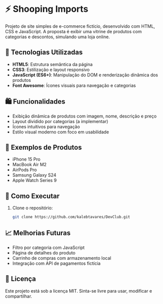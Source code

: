 # ⚡ Shooping Imports

Projeto de site simples de e-commerce fictício, desenvolvido com HTML, CSS e JavaScript. A proposta é exibir uma vitrine de produtos com categorias e descontos, simulando uma loja online.

## 🧰 Tecnologias Utilizadas

- **HTML5**: Estrutura semântica da página
- **CSS3**: Estilização e layout responsivo
- **JavaScript (ES6+)**: Manipulação do DOM e renderização dinâmica dos produtos
- **Font Awesome**: Ícones visuais para navegação e categorias


## 🛍️ Funcionalidades

- Exibição dinâmica de produtos com imagem, nome, descrição e preço
- Layout dividido por categorias (a implementar)
- Ícones intuitivos para navegação
- Estilo visual moderno com foco em usabilidade

## 📸 Exemplos de Produtos

- iPhone 15 Pro
- MacBook Air M2
- AirPods Pro
- Samsung Galaxy S24
- Apple Watch Series 9

## 🚀 Como Executar

1. Clone o repositório:
   ```bash
   git clone https://github.com/kalebtavares/DevClub.git

## 📈 Melhorias Futuras

- Filtro por categoria com JavaScript
- Página de detalhes do produto
- Carrinho de compras com armazenamento local
- Integração com API de pagamentos fictícia

## 📄 Licença

Este projeto está sob a licença MIT. Sinta-se livre para usar, modificar e compartilhar.
